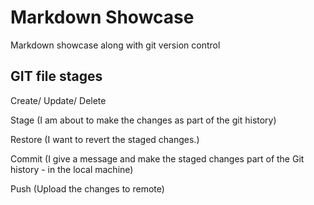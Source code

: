 # Markdown Showcase

Markdown showcase along with git version control

## GIT file stages

Create/ Update/ Delete

Stage (I am about to make the changes as part of the git history)

Restore (I want to revert the staged changes.)

Commit (I give a message and make the staged changes part of the Git history - in  the local machine)

Push (Upload the changes to remote)
